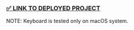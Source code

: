 ### [✅ LINK TO DEPLOYED PROJECT](https://virtual-keyboard-murat.netlify.app)

NOTE: Keyboard is tested only on macOS system.
